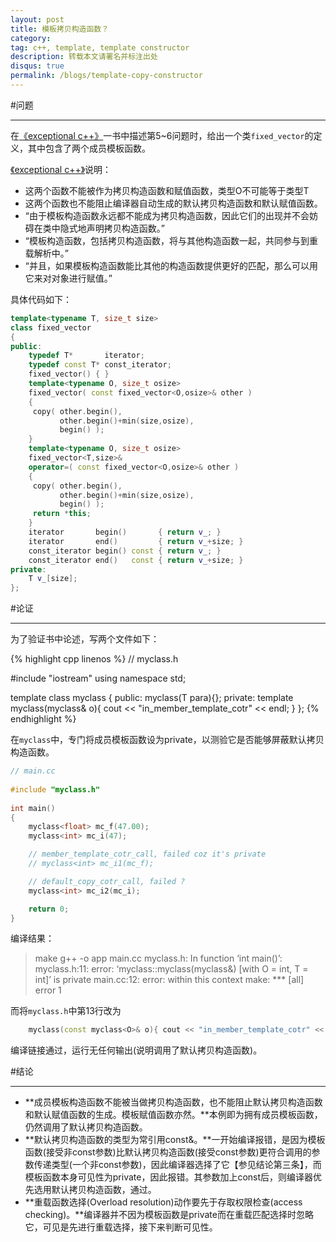 ```yaml
---
layout: post
title: 模板拷贝构造函数？
category:
tag: c++, template, template constructor
description: 转载本文请署名并标注出处
disqus: true
permalink: /blogs/template-copy-constructor
---
```


#问题

---

[exceptional-cpp]: http://www.amazon.cn/Exceptional-C-%E4%B8%AD%E6%96%87%E7%89%88-Herb-Sutter/dp/B0011BWWCG

在[《exceptional c++》][exceptional-cpp]一书中描述第5~6问题时，给出一个类`fixed_vector`的定义，其中包含了两个成员模板函数。

[《exceptional c++》][exceptional-cpp]说明：
	
- 这两个函数不能被作为拷贝构造函数和赋值函数，类型O不可能等于类型T
- 这两个函数也不能阻止编译器自动生成的默认拷贝构造函数和默认赋值函数。
- “由于模板构造函数永远都不能成为拷贝构造函数，因此它们的出现并不会妨碍在类中隐式地声明拷贝构造函数。”
- “模板构造函数，包括拷贝构造函数，将与其他构造函数一起，共同参与到重载解析中。”
- “并且，如果模板构造函数能比其他的构造函数提供更好的匹配，那么可以用它来对对象进行赋值。”	

具体代码如下：

```cpp
template<typename T, size_t size>
class fixed_vector
{
public:
	typedef T*       iterator;
	typedef const T* const_iterator;
	fixed_vector() { }
	template<typename O, size_t osize>
	fixed_vector( const fixed_vector<O,osize>& other )
	{
	 copy( other.begin(),
		   other.begin()+min(size,osize),
		   begin() );
	}
	template<typename O, size_t osize>
	fixed_vector<T,size>&
	operator=( const fixed_vector<O,osize>& other )
	{
	 copy( other.begin(),
		   other.begin()+min(size,osize),
		   begin() );
	 return *this;
	}
	iterator       begin()       { return v_; }
	iterator       end()         { return v_+size; }
	const_iterator begin() const { return v_; }
	const_iterator end()   const { return v_+size; }
private:
	T v_[size];
};
```

#论证

---

为了验证书中论述，写两个文件如下：

{% highlight cpp linenos %}
// myclass.h

#include "iostream"
using namespace std;
 
template<typename T>
class myclass
{
public:
	myclass(T para){};
private:
	template<typename O>
	myclass(myclass<O>& o){ cout << "in_member_template_cotr" << endl; }
};
{% endhighlight %}

在`myclass`中，专门将成员模板函数设为private，以测验它是否能够屏蔽默认拷贝构造函数。

```cpp
// main.cc
 
#include "myclass.h"
  
int main()
{ 
	myclass<float> mc_f(47.00);
	myclass<int> mc_i(47);

	// member_template_cotr_call, failed coz it's private
	// myclass<int> mc_i1(mc_f);

	// default_copy_cotr_call, failed ?
	myclass<int> mc_i2(mc_i);

	return 0;
}
```

编译结果：

> make
> g++ -o app main.cc
> myclass.h: In function ‘int main()’:
> myclass.h:11: error: ‘myclass<T>::myclass(myclass<O>&) [with O = int, T = int]’ is private
> main.cc:12: error: within this context
> make: *** [all] error 1

而将`myclass.h`中第13行改为

```cpp
	myclass(const myclass<O>& o){ cout << "in_member_template_cotr" << endl; }
```

编译链接通过，运行无任何输出(说明调用了默认拷贝构造函数)。

#结论

---

- **成员模板构造函数不能被当做拷贝构造函数，也不能阻止默认拷贝构造函数和默认赋值函数的生成。模板赋值函数亦然。**本例即为拥有成员模板函数，仍然调用了默认拷贝构造函数。
- **默认拷贝构造函数的类型为常引用const&。**一开始编译报错，是因为模板函数(接受非const参数)比默认拷贝构造函数(接受const参数)更符合调用的参数传递类型(一个非const参数)，因此编译器选择了它【参见结论第三条】，而模板函数本身可见性为private，因此报错。其参数加上const后，则编译器优先选用默认拷贝构造函数，通过。
- **重载函数选择(Overload resolution)动作要先于存取权限检查(access checking)。**编译器并不因为模板函数是private而在重载匹配选择时忽略它，可见是先进行重载选择，接下来判断可见性。
